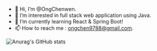 - 👋 Hi, I’m @OngChenwen.
- 👀 I’m interested in full stack web application using Java.
- 🌱 I’m currently learning React & Spring Boot!
- 📫 How to reach me : ongchen9788@gmail.com.

![Anurag's GitHub stats](https://github-readme-stats.vercel.app/api?username=OngChenwen&show_icons=true&theme=cobalt)



<!---
OngChenwen/OngChenwen is a ✨ special ✨ repository because its `README.md` (this file) appears on your GitHub profile.
You can click the Preview link to take a look at your changes.
--->

